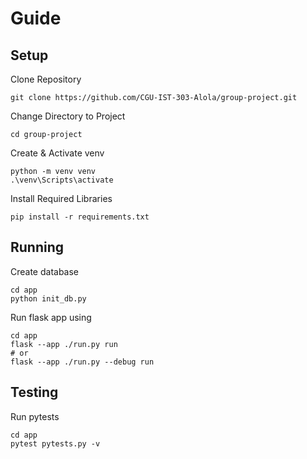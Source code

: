 # Guide
## Setup
Clone Repository<br>
```
git clone https://github.com/CGU-IST-303-Alola/group-project.git
```

Change Directory to Project<br>
```
cd group-project
```

Create & Activate venv<br>
```
python -m venv venv
.\venv\Scripts\activate
```

Install Required Libraries<br>
```
pip install -r requirements.txt
```

## Running
Create database<br>
```
cd app
python init_db.py
```

Run flask app using<br>
```
cd app
flask --app ./run.py run
# or 
flask --app ./run.py --debug run
```

## Testing
Run pytests<br>
```
cd app
pytest pytests.py -v
```